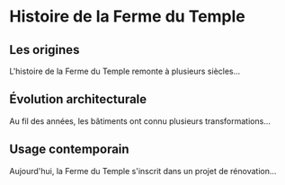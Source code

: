 # Histoire de la Ferme du Temple

## Les origines

L'histoire de la Ferme du Temple remonte à plusieurs siècles...

## Évolution architecturale

Au fil des années, les bâtiments ont connu plusieurs transformations...

## Usage contemporain

Aujourd'hui, la Ferme du Temple s'inscrit dans un projet de rénovation...
